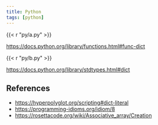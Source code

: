 ```yaml
---
title: Python
tags: [python]
---
```


{{< r "py/a.py" >}}

<https://docs.python.org/library/functions.html#func-dict>

{{< r "py/b.py" >}}

<https://docs.python.org/library/stdtypes.html#dict>

## References

- <https://hyperpolyglot.org/scripting#dict-literal>
- <https://programming-idioms.org/idiom/8>
- <https://rosettacode.org/wiki/Associative_array/Creation>

